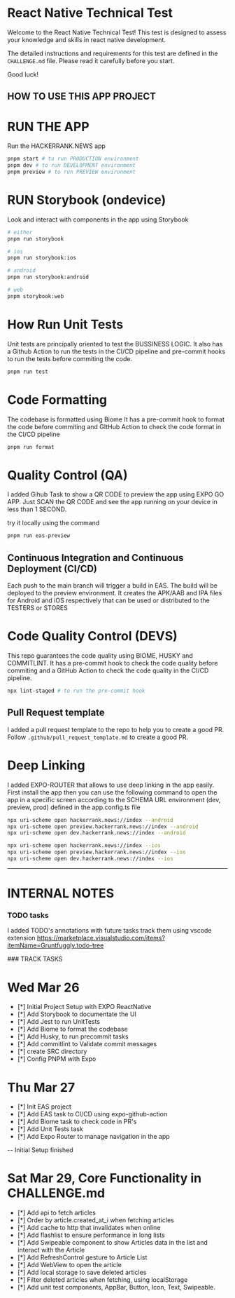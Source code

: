 # React Native Technical Test

Welcome to the React Native Technical Test! This test is designed to assess your knowledge and skills in react native development.

The detailed instructions and requirements for this test are defined in the `CHALLENGE.md` file. Please read it carefully before you start.

Good luck!

## HOW TO USE THIS APP PROJECT

# RUN THE APP

Run the HACKERRANK.NEWS app

```sh
pnpm start # tu run PRODUCTION environment
pnpm dev # to run DEVELOPMENT environment
pnpm preview # to run PREVIEW environment
```


# RUN Storybook (ondevice)

Look and interact with components in the app using Storybook

```sh
# either
pnpm run storybook

# ios
pnpm run storybook:ios

# android
pnpm run storybook:android

# web
pnpm storybook:web
```

# How Run Unit Tests

Unit tests are principally oriented to test the BUSSINESS LOGIC.
It also has a Github Action to run the tests in the CI/CD pipeline
and pre-commit hooks to run the tests before commiting the code.

```sh
pnpm run test
```

# Code Formatting

The codebase is formatted using Biome
It has a pre-commit hook to format the code before commiting
and GItHub Action to check the code format in the CI/CD pipeline

```sh
pnpm run format
```

# Quality Control (QA)

I added Gihub Task to show a QR CODE to preview the app using EXPO GO APP.
Just SCAN the QR CODE and see the app running on your device in less than 1 SECOND.

try it locally using the command
```sh
pnpm run eas-preview
```

## Continuous Integration and Continuous Deployment (CI/CD)
Each push to the main branch will trigger a build in EAS.
The build will be deployed to the preview environment.
It creates the APK/AAB and IPA files for Android and iOS respectively
that can be used or distributed to the TESTERS or STORES

# Code Quality Control (DEVS)
This repo guarantees the code quality using BIOME, HUSKY and COMMITLINT.
It has a pre-commit hook to check the code quality before commiting
and a GitHub Action to check the code quality in the CI/CD pipeline.

```sh
npx lint-staged # to run the pre-commit hook
```

## Pull Request template
I added a pull request template to the repo to help you to create a good PR.
Follow `.github/pull_request_template.md` to create a good PR.

# Deep Linking

I added EXPO-ROUTER that allows to use deep linking in the app easily.
First install the app then you can use the following command to open the app in a specific screen
according to the SCHEMA URL environment (dev, preview, prod) defined in the app.config.ts file

```sh
npx uri-scheme open hackerrank.news://index --android
npx uri-scheme open preview.hackerrank.news://index --android
npx uri-scheme open dev.hackerrank.news://index --android
```

```sh
npx uri-scheme open hackerrank.news://index --ios
npx uri-scheme open preview.hackerrank.news://index --ios
npx uri-scheme open dev.hackerrank.news://index --ios
```

---
# INTERNAL NOTES

### TODO tasks
I added TODO's annotations with future tasks
track them using vscode extension
https://marketplace.visualstudio.com/items?itemName=Gruntfuggly.todo-tree

### TRACK TASKS
# Wed Mar 26
- [*] Initial Project Setup with EXPO ReactNative
- [*] Add Storybook to documentate the UI
- [*] Add Jest to run UnitTests
- [*] Add Biome to format the codebase
- [*] Add Husky, to run precommit tasks
- [*] Add commitlint to Validate commit messages
- [*] create SRC directory
- [*] Config PNPM with Expo

# Thu Mar 27
- [*] Init EAS project
- [*] Add EAS task to CI/CD using expo-github-action
- [*] Add Biome task to check code in PR's
- [*] Add Unit Tests task
- [*] Add Expo Router to manage navigation in the app

-- Initial Setup finished

# Sat Mar 29, Core Functionality in CHALLENGE.md 
- [*] Add api to fetch articles
- [*] Order by article.created_at_i when fetching articles
- [*] Add cache to http that invalidates when online
- [*] Add flashlist to ensure performance in long lists
- [*] Add Swipeable component to show Articles data in the list and interact with the Article
- [*] Add RefreshControl gesture to Article List
- [*] Add WebView to open the article
- [*] Add local storage to save deleted articles
- [*] Filter deleted articles when fetching, using localStorage
- [*] Add unit test components, AppBar, Button, Icon, Text, Swipeable.